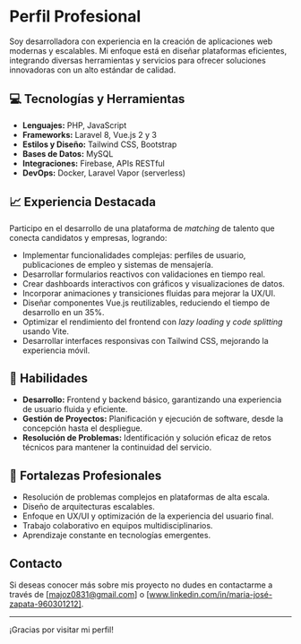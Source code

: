 # Perfil Profesional
Soy desarrolladora con experiencia en la creación de aplicaciones web modernas y escalables. Mi enfoque está en diseñar plataformas eficientes, integrando diversas herramientas y servicios para ofrecer soluciones innovadoras con un alto estándar de calidad.

## 💻 Tecnologías y Herramientas
- **Lenguajes:** PHP, JavaScript  
- **Frameworks:** Laravel 8, Vue.js 2 y 3  
- **Estilos y Diseño:** Tailwind CSS, Bootstrap  
- **Bases de Datos:** MySQL  
- **Integraciones:** Firebase, APIs RESTful  
- **DevOps:** Docker, Laravel Vapor (serverless)  

## 📈 Experiencia Destacada
Participo en el desarrollo de una plataforma de *matching* de talento que conecta candidatos y empresas, logrando:  
- Implementar funcionalidades complejas: perfiles de usuario, publicaciones de empleo y sistemas de mensajería.  
- Desarrollar formularios reactivos con validaciones en tiempo real.  
- Crear dashboards interactivos con gráficos y visualizaciones de datos.  
- Incorporar animaciones y transiciones fluidas para mejorar la UX/UI.  
- Diseñar componentes Vue.js reutilizables, reduciendo el tiempo de desarrollo en un 35%.  
- Optimizar el rendimiento del frontend con *lazy loading* y *code splitting* usando Vite.  
- Desarrollar interfaces responsivas con Tailwind CSS, mejorando la experiencia móvil.  

## 💼 Habilidades
- **Desarrollo:** Frontend y backend básico, garantizando una experiencia de usuario fluida y eficiente.  
- **Gestión de Proyectos:** Planificación y ejecución de software, desde la concepción hasta el despliegue.  
- **Resolución de Problemas:** Identificación y solución eficaz de retos técnicos para mantener la continuidad del servicio.  

## 🌟 Fortalezas Profesionales
- Resolución de problemas complejos en plataformas de alta escala.  
- Diseño de arquitecturas escalables.  
- Enfoque en UX/UI y optimización de la experiencia del usuario final.  
- Trabajo colaborativo en equipos multidisciplinarios.  
- Aprendizaje constante en tecnologías emergentes.  

## Contacto
Si deseas conocer más sobre mis proyecto no dudes en contactarme a través de [majoz0831@gmail.com] o [www.linkedin.com/in/maria-josé-zapata-960301212].

---

¡Gracias por visitar mi perfil!
